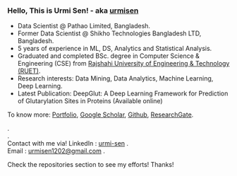 ### Hello, This is Urmi Sen! - aka [urmisen](https://github.com/urmisen/urmisen)
<p align="left">

- Data Scientist @ Pathao Limited, Bangladesh.
- Former Data Scientist @ Shikho Technologies Bangladesh LTD, Bangladesh.
- 5 years of experience in ML, DS, Analytics and Statistical Analysis.
- Graduated and completed BSc. degree in Computer Science & Engineering (CSE) from [Rajshahi University of Engineering & Technology (RUET)](https://www.ruet.ac.bd/).
- Research interests: Data Mining, Data Analytics, Machine Learning, Deep Learning.
- Latest Publication: DeepGlut: A Deep Learning Framework for Prediction of Glutarylation Sites in Proteins (Available online)

To know more: [Portfolio](https://urmisen.github.io/portfolio/#section-home), [Google Scholar](https://scholar.google.com/citations?user=KF2LqCMAAAAJ&hl=en), [Github](https://github.com/urmisen), [ResearchGate](https://www.researchgate.net/profile/Urmi-Sen?ev=hdr_xprf).<br />

.<br /> .<br />
Contact with me via!
LinkedIn : [urmi-sen](https://www.linkedin.com/in/urmi-sen-78a821149/) .<br />
Email : [urmisen1202@gmail.com](urmisen1202@gmail.com) .<br />

Check the repositories section to see my efforts! Thanks!


